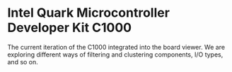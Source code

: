 # Intel Quark Microcontroller Developer Kit C1000

The current iteration of the C1000 integrated into the board viewer. We are 
exploring different ways of filtering and clustering components, I/O types, and so on.
